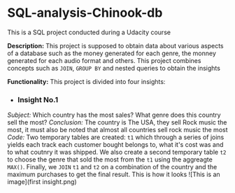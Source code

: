 # SQL-analysis-Chinook-db

This is a SQL project conducted during a Udacity course

**Description:** This project is supposed to obtain data about various aspects of a database such as the money generated for each genre, the monney generated for each audio format and others. 
This project combines concepts such as `JOIN`, `GROUP BY` and nested queries to obtain the insights

**Functionality:** 
This project is divided into four insights:
- ### Insight No.1
_Subject:_ Which country has the most sales? What genre does this country sell the most?
_Conclusion:_ The country is The USA, they sell Rock music the most, it must also be noted that almost all countries sell rock music the most
_Code:_ Two temporary tables are created: `t1` which through a series of joins yields each track each customer bought belongs to, what it's cost was and to what coutnry it was shipped. We also create a second temporary table `t2` to choose the genre that sold the most from the `t1` using the aggreagte `MAX()`.
Finally, we `JOIN` `t1` and `t2` on a combination of the country and the maximum purchases to get the final result. This is how it looks
![This is an image](first insight.png)
